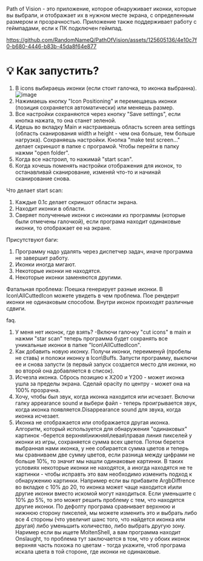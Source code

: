Path of Vision - это приложение, которое обнаруживает иконки, которые вы выбрали, и отображает их в нужном месте экрана, с определенным размером и прозрачностью. Приложение также поддерживает работу с геймпадами, если к ПК подключен геймпад.

https://github.com/RandomNameQ/PathOfVision/assets/125605136/4e10c7f0-b680-4446-b83b-45da8f64e877





# 💡 Как запустить?
1. В icons выбираешь иконки (если стоит галочка, то иконка выбранна).
![image](https://github.com/RandomNameQ/PathOfVision/assets/125605136/83864abb-4000-469d-b6af-2ad53740e5ad)
2. Нажимаешь кнопку "Icon Positioning" и перемещаешь иконки (позиция сохраняется автоматически) или меняешь размер.
3. Все настройки сохраняются через кнопку "Save settings", если кнопка нажата, то она станет зеленой.
4. Идешь во вкладку Main и настраиваешь область screen area settings (область сканирования width и height - чем она больше, тем больше нагрузка). Сохраняешь настройки. Кнопка "make test screen..." делает скриншот в папке с програмой. Чтобы перейти в папку нажми "open folder".
5. Когда все настроил, то нажимай "start scan".
6. Когда хочешь поменять настройки отображения для иконок, то останавливай сканирование, изменяй что-то и начинай сканирование снова.

Что делает start scan:
1. Каждые 0.1с делает скриншот области экрана.
2. Находит иконки в области.
3. Сверяет полученные иконки с иконками из программы (которые были отмечены галочкой), если програма находит одинаковые иконки, то отображает ее на экране.

Присутствуют баги:
1. Программу надо удалять через диспетчер задач, иначе программа не завершит работу.
2. Иконки иногда мигают.
3. Некоторые иконки не находятся.
4. Некоторые иконки заменяются другими.

Фатальная проблема:
Поешка генерирует разные иконки. В Icon\AllCuttedIcon можете увидеть в чем проблема. Пое рендерит иконки не одинаковым способом. Внутри иконок проиходят различные сдвиги.

faq.
1. У меня нет иконок, где взять? 
-Включи галочку "cut icons" в main и нажми "star scan" теперь программа будет сохранять все уникальные иконки в папке "Icon\AllCuttedIcon". 
2. Как добавить новую иконку. Получи иконки, переименуй (пробелы не ставь) и положи иконку в Icon\Buffs. Запусти программу, выключи ее и снова запусти (в первый запуск создается место для иконки, но во второй она добавляется в список).
3. Исчезла иконка. Сбрось позицию к X200 и Y200 - может иконка ушла за пределы экрана. Сделай opacity по центру - может она на 100% прозрачна.
4. Хочу, чтобы был звук, когда иконка находится или исчезает. Включи галку appearance sound и выбери файл - теперь проигрывается звук, когда иконка появляется.Disappearance sound для звука, когда иконка исчезает.
5. Иконка не отображается или отображается другая иконка.
Алгоритм, который используется для обнаружения "одинаковых" картинок
-берется верхняя\нижняя\левая\правая линия пикселей у иконки из игры, сохраняется сумма всех цветов.
Потом берется выбранная нами иконка, у нее собирается сумма цветов и теперь мы сравниваем две сумму цветов, если разница между цифрами не больше 10%, то значит мы нашли одинаковые картинки.
В таких условиях некоторые иконки не находятся, а иногда находятся не те картинки - чтобы исправть это вам необходимо изменить подход к обнаружению картинки.
Например если вы прибавите ArgbDiffrence во вкладке с 10% до 20, то иконка может чаще находится и\или другие иконки вместо искомой могут находиться.
Если уменьшите с 10% до 5%, то это может решить проблему с тем, что находятся другие иконки.
По дефолту програма сравнивает верхнюю и нижнюю сторону пикселей, мы можете изменить это и выбрать либо все 4 стороны (что увеличит шанс того, что найдется иконка или другая) либо уменьшить количество, либо выбрать другую зону.
Наример если вы ищете MoltenShell, а вам программа находит Onslaught, то проблема тут заключается в том, что у обоих иконок верхняя часть похожа по цветам - тогда укажите, чтоб програма искала цвета в той стороне, где иконки не одинаковые.


